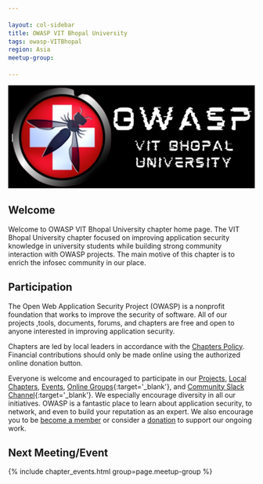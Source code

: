 ```yaml
---

layout: col-sidebar
title: OWASP VIT Bhopal University
tags: owasp-VITBhopal
region: Asia
meetup-group:

---
```


![Logo](/assets/images/OWASP.png)


## Welcome
Welcome to OWASP VIT Bhopal University chapter home page. 
The VIT Bhopal University chapter focused on improving application security knowledge in university students while building strong community interaction with OWASP projects. The main motive of this chapter is to enrich the infosec community in our place.

## Participation
The Open Web Application Security Project (OWASP) is a nonprofit foundation that works to improve the security of software. All of our projects ,tools, documents, forums, and chapters are free and open to anyone interested in improving application security. 

Chapters are led by local leaders in accordance with the [Chapters Policy](/www-policy/operational/chapters). Financial contributions should only be made online using the authorized online donation button. 

Everyone is welcome and encouraged to participate in our [Projects](/projects/), [Local Chapters](/chapters/), [Events](/events/), [Online Groups](https://groups.google.com/a/owasp.com/){:target='_blank'}, and [Community Slack Channel](https://owasp.slack.com/){:target='_blank'}. We especially encourage diversity in all our initiatives. OWASP is a fantastic place to learn about application security, to network, and even to build your reputation as an expert. We also encourage you to be [become a member](/membership/) or consider a [donation](/donate/) to support our ongoing work.

Next Meeting/Event
---------------------
{% include chapter_events.html group=page.meetup-group %}
